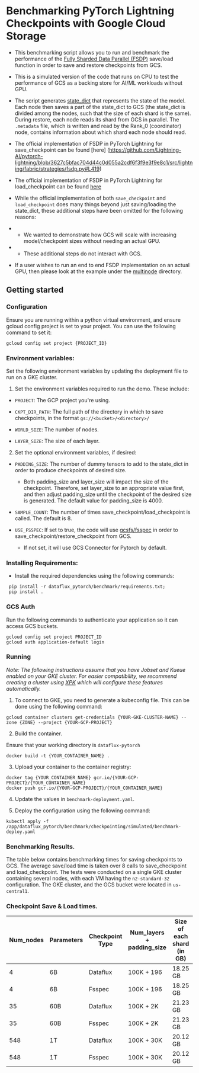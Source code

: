 # Benchmarking PyTorch Lightning Checkpoints with Google Cloud Storage

*   This benchmarking script allows you to run and benchmark the performance of the [Fully Sharded Data Parallel (FSDP)](https://lightning.ai/docs/pytorch/stable/api/lightning.pytorch.strategies.FSDPStrategy.html) save/load function in order to save and restore checkpoints from GCS. 

*   This is a simulated version of the code that runs on CPU to test the performance of GCS as a backing store for AI/ML workloads without GPU.

*   The script generates [state_dict](https://pytorch.org/tutorials/recipes/recipes/what_is_state_dict.html#what-is-a-state-dict-in-pytorch) that represents the state of the model. Each node then saves a part of the state_dict to GCS (the state_dict is divided among the nodes, such that the size of each shard is the same). During restore, each node reads its shard from GCS in parallel. The `.metadata` file, which is written and read by the Rank_0 (coordinator) node, contains information about which shard each node should read.

*   The official implementation of FSDP in PyTorch Lightning for save_checkpoint can be found [here]
(https://github.com/Lightning-AI/pytorch-lightning/blob/3627c5bfac704d44c0d055a2cdf6f3f9e3f9e8c1/src/lightning/fabric/strategies/fsdp.py#L419)
*   The official implementation of FSDP in PyTorch Lightning for load_checkpoint can be found [here](https://github.com/Lightning-AI/pytorch-lightning/blob/3627c5bfac704d44c0d055a2cdf6f3f9e3f9e8c1/src/lightning/fabric/strategies/fsdp.py#L519)

*   While the official implementation of both `save_checkpoint` and `load_checkpoint` does many things beyond just saving/loading the state_dict, these additional steps have been omitted for the following reasons: 
*   *   We wanted to demonstrate how GCS will scale with increasing model/checkpoint sizes without needing an actual GPU.
*   *   These additional steps do not interact with GCS.

*   If a user wishes to run an end to end FSDP implementation on an actual GPU, then please look at the example under the [multinode](https://github.com/GoogleCloudPlatform/dataflux-pytorch/tree/main/demo/lightning/checkpoint/multinode) directory.

## Getting started

### Configuration

Ensure you are running within a python virtual environment, and ensure gcloud config project is set to your project. You can use the following command to set it:

```shell
gcloud config set project {PROJECT_ID}
```

### Environment variables:

Set the following environment variables by updating the deployment file to run on a GKE cluster.
1. Set the environment variables required to run the demo. These include:
  
  * `PROJECT`: The GCP project you're using.
  
  * `CKPT_DIR_PATH`: The full path of the directory in which to save checkpoints, in the format `gs://<bucket>/<directory>/`

  * `WORLD_SIZE`: The number of nodes.

  * `LAYER_SIZE`: The size of each layer.

2. Set the optional environment variables, if desired:
  
  * `PADDING_SIZE`: The number of dummy tensors to add to the state_dict in order to produce checkpoints of desired size.
    *   Both padding_size and layer_size will impact the size of the checkpoint. Therefore, set layer_size to an appropriate value first, and then adjust padding_size until the checkpoint of the desired size is generated. The default value for padding_size is 4000.
  
  * `SAMPLE_COUNT`: The number of times save_checkpoint/load_checkpoint is called. The default is 8.

  * `USE_FSSPEC`: If set to true, the code will use [gcsfs/fsspec](https://github.com/fsspec/gcsfs) in order to save_checkpoint/restore_checkpoint from GCS.
    *   If not set, it will use GCS Connector for Pytorch by default.

### Installing Requirements:
 
* Install the required dependencies using the following commands:

```shell
 pip install -r dataflux_pytorch/benchmark/requirements.txt; 
 pip install .
```
### GCS Auth

Run the following commands to authenticate your application so it can access GCS buckets.
```shell
gcloud config set project PROJECT_ID
gcloud auth application-default login
```

### Running

_Note: The following instructions assume that you have Jobset and Kueue enabled on your GKE cluster. For easier compatibility, we recommend creating a cluster using [XPK](https://github.com/google/xpk) which will configure these features automatically._

1.  To connect to GKE, you need to generate a kubeconfig file. This can be done using the following command:

```shell
gcloud container clusters get-credentials {YOUR-GKE-CLUSTER-NAME} --zone {ZONE} --project {YOUR-GCP-PROJECT}
```

2.  Build the container.

Ensure that your working directory is `dataflux-pytorch`
```shell
docker build -t {YOUR_CONTAINER_NAME} .
```

3.  Upload your container to the container registry:

```shell
docker tag {YOUR_CONTAINER_NAME} gcr.io/{YOUR-GCP-PROJECT}/{YOUR_CONTAINER_NAME}
docker push gcr.io/{YOUR-GCP-PROJECT}/{YOUR_CONTAINER_NAME}
```

4.  Update the values in `benchmark-deployment.yaml`.

5.  Deploy the configuration using the following command:

```shell
kubectl apply -f /app/dataflux_pytorch/benchmark/checkpointing/simulated/benchmark-deploy.yaml
```


### Benchmarking Results.

The table below contains benchmarking times for saving checkpoints to GCS. The average save/load time is taken over 8 calls to  save_checkpoint and load_checkpoint. The tests were conducted on a single GKE cluster containing several nodes, with each VM having the `n2-standard-32` configuration. The GKE cluster, and the GCS bucket were located in `us-central1`.

### Checkpoint Save & Load times.


| Num_nodes | Parameters | Checkpoint Type | Num_layers + padding_size | Size of each shard (in GB) | Total size (in GB) | Save time (in seconds) | Load time (in seconds) | Average Throughput (in GBps) |
|-----------|------------|-----------------|----------------------------|----------------------------|---------------------|------------------------|------------------------|------------------------------|
| 4         | 6B         | Dataflux        | 100K + 196                 | 18.25 GB                   | 73.02 GB            | 49.5160                | 116.3968               | 0.440                        |
| 4         | 6B         | Fsspec          | 100K + 196                 | 18.25 GB                   | 73.02 GB            | 217.1122               | 182.5110               | 0.246                        |
| 35        | 60B        | Dataflux        | 100K + 2K                  | 21.23 GB                   | 743.20 GB           | 60.8552                | 240.0361               | 2.47                         |
| 35        | 60B        | Fsspec          | 100K + 2K                  | 21.23 GB                   | 743.20 GB           | 270.6083               | 258.3709               | 1.93                         |
| 548       | 1T         | Dataflux        | 100K + 30K                 | 20.12 GB                   | 11023.88 GB         | 106.2221               | 253.1604               | 30.68                        |
| 548       | 1T         | Fsspec          | 100K + 30K                 | 20.12 GB                   | 11023.88 GB         | 290.2007               | 495.8329               | 6.58                         |
